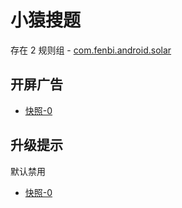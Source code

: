 # 小猿搜题

存在 2 规则组 - [com.fenbi.android.solar](/src/apps/com.fenbi.android.solar.ts)

## 开屏广告

- [快照-0](https://i.gkd.li/import/13631841)

## 升级提示

默认禁用

- [快照-0](https://i.gkd.li/import/13246056)
